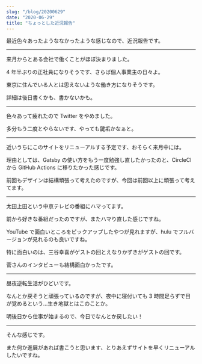 ```yaml
---
slug: "/blog/20200629"
date: "2020-06-29"
title: "ちょっとした近況報告"
---
```


最近色々あったようななかったような感じなので、近況報告です。

---

来月からとある会社で働くことがほぼ決まりました。

4 年半ぶりの正社員になりそうです、さらば個人事業主の日々よ。

東京に住んでいる人とは思えないような働き方になりそうです。

詳細は後日書くかも、書かないかも。

---

色々あって疲れたので Twitter をやめました。

多分もう二度とやらないです、やっても鍵垢かなぁと。

---

近いうちにこのサイトをリニューアルする予定です、おそらく来月中には。

理由としては、Gatsby の使い方をもう一度勉強し直したかったのと、CircleCI から GitHub Actions に移りたかった感じです。

前回もデザインは結構頑張って考えたのですが、今回は前回以上に頑張って考えてます。

---

太田上田という中京テレビの番組にハマってます。

前から好きな番組だったのですが、またハマり直した感じですね。

YouTube で面白いところをピックアップしたやつが見れますが、hulu でフルバージョンが見れるのも良いですね。

特に面白いのは、三谷幸喜がゲストの回とえなりかずきがゲストの回です。

菅さんのインタビューも結構面白かったです。

---

昼夜逆転生活がひどいです。

なんとか戻そうと頑張っているのですが、夜中に寝付いても 3 時間足らずで目が覚めるという…生き地獄とはこのことか。

明後日から仕事が始まるので、今日でなんとか戻したい！

---

そんな感じです。

また何か進展があれば書こうと思います、とりあえずサイトを早くリニューアルしたいですね。
